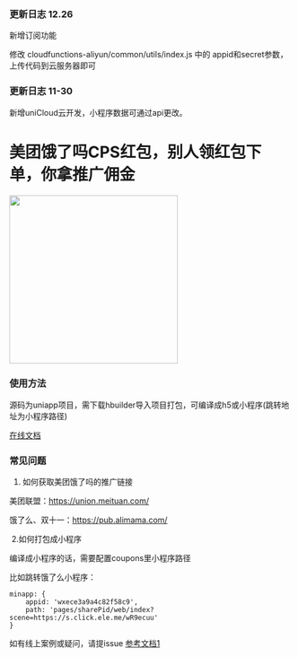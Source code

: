 ### 更新日志 12.26

新增订阅功能

修改 cloudfunctions-aliyun/common/utils/index.js 中的 appid和secret参数，上传代码到云服务器即可


### 更新日志 11-30
新增uniCloud云开发，小程序数据可通过api更改。

# 美团饿了吗CPS红包，别人领红包下单，你拿推广佣金
<img src="https://raw.githubusercontent.com/zwpro/coupons/master/static/demo.png" width="300"/>



### 使用方法

源码为uniapp项目，需下载hbuilder导入项目打包，可编译成h5或小程序(跳转地址为小程序路径)

[在线文档](http://lianghua.wxthe.com/docs/)


### 常见问题
1. 如何获取美团饿了吗的推广链接

美团联盟：https://union.meituan.com/

饿了么、双十一：https://pub.alimama.com/

​	2.如何打包成小程序

编译成小程序的话，需要配置coupons里小程序路径

比如跳转饿了么小程序：

```
minapp: {
    appid: 'wxece3a9a4c82f58c9',
    path: 'pages/sharePid/web/index?scene=https://s.click.ele.me/wR9ecuu'
}
```


如有线上案例或疑问，请提issue
[参考文档1](https://www.yuque.com/chanafanghua-mqija/hleugv/wsqwyg)
